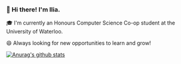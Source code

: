 ### 👋 Hi there! I'm Ilia.

<!--
**Iliaromanov/Iliaromanov** is a ✨ _special_ ✨ repository because its `README.md` (this file) appears on your GitHub profile.

Here are some ideas to get you started:

- 🔭 I’m currently working on ...
- 🌱 I’m currently learning ...
- 👯 I’m looking to collaborate on ...
- 🤔 I’m looking for help with ...
- 💬 Ask me about ...
- 📫 How to reach me: ...
- 😄 Pronouns: ...
- ⚡ Fun fact: ...
-->

🎓 I'm currently an Honours Computer Science Co-op student at the University of Waterloo.


😄 Always looking for new opportunities to learn and grow! 

[![Anurag's github stats](https://github-readme-stats.vercel.app/api?username=Iliaromanov)](https://github.com/anuraghazra/github-readme-stats)

